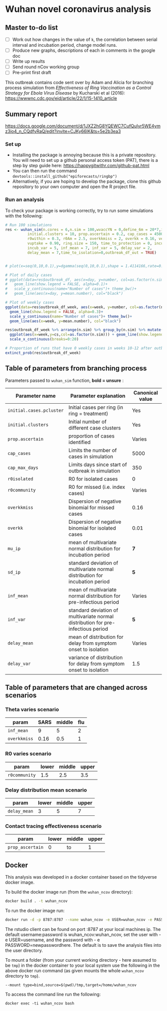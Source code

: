 # Wuhan novel coronavirus analysis

## Master to-do list
- [ ] Work out how changes in the value of `k`, the correlation between serial interval and incubation period, change model runs.
- [ ] Produce new graphs, descriptions of each in comments in the google doc
- [ ] Write up results
- [ ] Send round nCov working group
- [ ] Pre-print first draft

This outbreak contains code sent over by Adam and Alicia for branching process simulation from *Effectiveness of Ring Vaccination as a Control Strategy for Ebola Virus Disease* by Kucharski et al (2016):
https://wwwnc.cdc.gov/eid/article/22/1/15-1410_article

## Summary report
https://docs.google.com/document/d/1JXZ2hG8YQEWC7CufQuIyr5WE4ymz3io4_n_CQdfyRaQ/edit?invite=CJKy66IK&ts=5e2b3ea3

### Set up
* Installing the package is annoying because this is a private repository. You will need to set up a github personal access token (PAT), there is a step by step guide here: https://happygitwithr.com/github-pat.html
* You can then run the command `devtools::install_github("epiforecasts/ringbp")`
* Alternatively, if you are hoping to develop the package, clone this github repository to your own computer and open the R project file.

### Run an analysis

To check your package is working correctly, try to run some simulations with the following:

```r
# Run 100 simulations
res <- wuhan_sim(n.cores = 6,n.sim = 100,wvaccYN = 0,define_6m = 20*7,initial.cases.pcluster = 6,
          initial.clusters = 10, prop.ascertain = 0.2, cap_cases = 4500, cap_max_days = 350,
          r0within = 0.3, r0Am = 2.5, overkkmiss = 2, overkk = 0.16, vefficacy = 0.975,
          vuptake = 0.90, ring.size = 150, time_to_protection = 0, incub_mean = 7, 
          incub_var = 5, inf_mean = 7, inf_var = 5, delay_var = 2, 
          delay_mean = 7,time_to_isolation=0,outbreak_df_out = TRUE)


# plot(x=seq(0,10,0.1),y=dgamma(seq(0,10,0.1),shape = 1.4114166,rate=0.3261129),type="l")

# Plot of daily cases
# ggplot(data=res$outbreak_df, aes(x=day, y=number, col=as.factor(n.sim)))+
#   geom_line(show.legend = FALSE, alpha=0.1)+
#   scale_y_continuous(name="Number of cases")+ theme_bw()+
#   geom_line(aes(x=day, y=mean.number), col="black")

# Plot of weekly cases
ggplot(data=res$outbreak_df_week, aes(x=week, y=number, col=as.factor(n.sim)))+
  geom_line(show.legend = FALSE, alpha=0.3)+
  scale_y_continuous(name="Number of cases")+ theme_bw()+
  geom_line(aes(x=week, y=mean.number), col="black")

res$outbreak_df_week %>% arrange(n.sim) %>% group_by(n.sim) %>% mutate(cs=c(cumsum(number))) %>%
  ggplot(aes(x=week,y=cs,col=as.factor(n.sim))) + geom_line(show.legend = FALSE,alpha=0.3) + theme_bw() + ylab("Cumulate cases") + xlab("weeks since outbreak start") +
  scale_x_continuous(breaks=0:20)

# Proportion of runs that have 0 weekly cases in weeks 10-12 after outbreak
extinct_prob(res$outbreak_df_week)
```

## Table of parameters from branching process

Parameters passed to `wuhan_sim` function, **bold = unsure** :

| Parameter name | Parameter explanation | Canonical value |
| -------------- | --------------------- | ------------------------- |
| `initial.cases.pcluster` | Initial cases per ring (in ring = treatment) | Yes |
| `initial.clusters` | Initial number of different case clusters | Yes |
| `prop.ascertain` | proportion of cases identified | Varies |
| `cap_cases` | Limits the number of cases in simulation | 5000 |
| `cap_max_days` | Limits days since start of outbreak in simulation | 350 |
| `r0isolated` | R0 for isolated cases | 0 |
| `r0community` | R0 for missed (i.e. index cases) | Varies |
| `overkkmiss` | Dispersion of negative binomial for missed cases | 0.16 |
| `overkk` | Dispersion of negative binomial for isolated cases | 0.01 |
| `mu_ip` | mean of multivariate normal distribution for incubation period | **7** |
| `sd_ip` | standard deviation of multivariate normal distribution for incubation period | **5** |
| `inf_mean` | mean of multivariate normal distribution for pre-infectious period | Varies |
| `inf_var` | standard deviation of multivariate normal distribution for pre-infectious period | **5** |
| `delay_mean` | mean of distribution for delay from symptom onset to isolation | Varies |
| `delay_var` | variance of distribution for delay from symptom onset to isolation | 1.5 |



## Table of parameters that are changed across scenarios

### Theta varies scenario

| param | SARS | middle | flu |
| ------- | ------- | ------ | ---- |
| `inf_mean` | 9 | 5 | 2 |
| `overkkmiss` | 0.16 | 0.5 | 1 |

### R0 varies scenario
| param | lower | middle | upper |
| ------- | ------- | ------ | ---- |
| `r0community` | 1.5 | 2.5 | 3.5 |

### Delay distribution mean scenario
| param | lower | middle | upper |
| ------- | ------- | ------ | ---- |
| `delay_mean` | 3 | 5 | 7 |

### Contact tracing effectiveness scenario
| param | lower | middle | upper |
| ------- | ------- | ------ | ---- |
| `prop_ascertain` | 0 | to | 1 |


## Docker 

This analysis was developed in a docker container based on the tidyverse docker image. 

To build the docker image run (from the `wuhan_ncov` directory):

```bash
docker build . -t wuhan_ncov
```

To run the docker image run:

```bash
docker run -d -p 8787:8787 --name wuhan_ncov -e USER=wuhan_ncov -e PASSWORD=wuhan_ncov wuhan_ncov
```

The rstudio client can be found on port :8787 at your local machines ip. The default username:password is wuhan_ncov:wuhan_ncov, set the user with -e USER=username, and the password with - e PASSWORD=newpasswordhere. The default is to save the analysis files into the user directory.

To mount a folder (from your current working directory - here assumed to be `tmp`) in the docker container to your local system use the following in the above docker run command (as given mounts the whole `wuhan_ncov` directory to `tmp`).

```{bash, eval = FALSE}
--mount type=bind,source=$(pwd)/tmp,target=/home/wuhan_ncov
```

To access the command line run the following:

```{bash, eval = FALSE}
docker exec -ti wuhan_ncov bash
```


